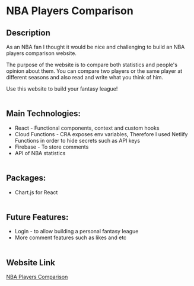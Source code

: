# NBA Players Comparison

## Description

As an NBA fan I thought it would be nice and challenging to build an NBA players comparison website.

The purpose of the website is to compare both statistics and people's opinion about them.
You can compare two players or the same player at different seasons and also read and write what you think of him.

Use this website to build your fantasy league!
<br>
<br>

## Main Technologies:

- React - Functional components, context and custom hooks
- Cloud Functions - CRA exposes env variables, Therefore I used Netlify Functions in order to hide secrets such as API keys
- Firebase - To store comments
- API of NBA statistics
  <br>
  <br>

## Packages:

- Chart.js for React
  <br>
  <br>

## Future Features:

- Login - to allow building a personal fantasy league
- More comment features such as likes and etc
  <br>
  <br>

## Website Link

[NBA Players Comparison](https://nba-player-comparison.netlify.app/)
